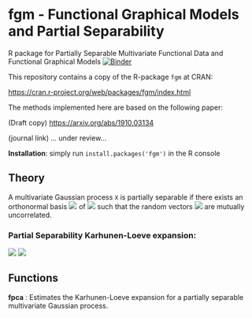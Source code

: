 # fgm - Functional Graphical Models and Partial Separability
R package for Partially Separable Multivariate Functional Data and Functional Graphical Models
[![Binder](https://mybinder.org/badge_logo.svg)](https://mybinder.org/v2/gh/javzapata/fgm/master)

This repository contains a copy of the R-package `fgm` at CRAN: 

https://cran.r-project.org/web/packages/fgm/index.html

The methods implemented here are based on the following paper: 

(Draft copy) https://arxiv.org/abs/1910.03134

(journal link) ... under review...

**Installation**: simply run `install.packages('fgm')` in the R console

## Theory
A multivariate Gaussian process `X` is partially separable if there exists an orthonormal basis  <img src="https://render.githubusercontent.com/render/math?math=\{\varphi_l\}"> of <img src="https://render.githubusercontent.com/render/math?math=L^2[0,1]"> such that the random vectors <img src="https://render.githubusercontent.com/render/math?math=\theta_l=\big(<X_1,\varphi_l>,\dots,<X_p,\varphi_l>\big)"> are mutually uncorrelated. 

### Partial Separability Karhunen-Loeve expansion:

<img src="https://render.githubusercontent.com/render/math?math=X(t)=\sum_{l=1}^\infty%2B\theta_l%2B\varphi_l">
<img src="https://render.githubusercontent.com/render/math?math=\theta_{lj}=\int_0^1%2BX_j(s)%2B\varphi_l(s)ds">

## Functions

**fpca** : Estimates the Karhunen-Loeve expansion for a partially separable multivariate Gaussian process.



